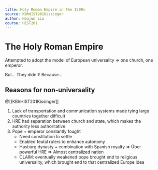 ```yaml
---
title: Holy Roman Empire in the 1500s
source: KBhHIST201Kissinger
author: Houjun Liu
course: HIST201
---
```


# The Holy Roman Empire

Attempted to adopt the model of European universality => one church, one emperor.

But... They didn't! Because...

## Reasons for non-universality

@[[KBhHIST201Kissinger]]

1. Lack of transportation and communication systems made tying large countries together difficult
2. HRE had separation between church and state, which makes the authority less authoritative
3. Pope + emperor constantly fought 
	* Need constitution to settle
	* Enabled feutal rulers to enhance autonomy 
	* Hasburg dynasty + combination with Spanish royalty => Über powerful HRE => Almost centralized nation
	* CLAIM: eventually weakened pope brought end to religious universality, which brought end to that centralized Europe idea
